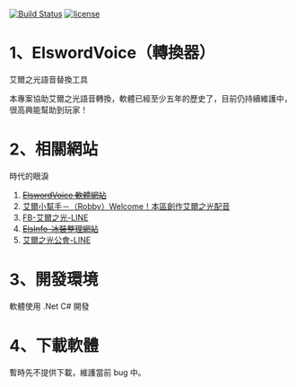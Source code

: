 [![Build Status](https://travis-ci.org/explooosion/ElswordVoice.svg?branch=master)](https://travis-ci.org/explooosion/ElswordVoice)
[![license](https://img.shields.io/github/license/mashape/apistatus.svg)](https://github.com/explooosion/ElswordVoice/blob/master/LICENSE)  

# 1、ElswordVoice（轉換器）
艾爾之光語音替換工具

本專案協助艾爾之光語音轉換，軟體已經至少五年的歷史了，目前仍持續維護中，很高興能幫助到玩家！
　　
# 2、相關網站　　
時代的眼淚
1. ~~[ElswordVoice 軟體網站](http://bit.ly/ElswordVoice)~~
2. [艾爾小幫手－（Robby）Welcome！本區創作艾爾之光配音](http://bit.ly/ElsBlog)
3. [FB-艾爾之光-LINE](https://www.facebook.com/LINEC8763/) 
4. ~~[ElsInfo-冰裝整理網站](http://bit.ly/艾爾冰裝資訊)~~  
5. [艾爾之光公會-LINE](http://elsline.web.fc2.com/)
  
# 3、開發環境　　
軟體使用 .Net C# 開發  
  
# 4、下載軟體　　

暫時先不提供下載，維護當前 bug 中。
